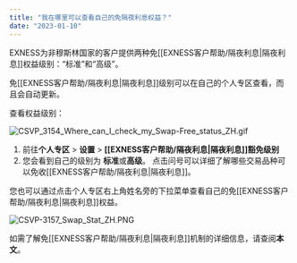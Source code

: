 ```yaml
---
title: "我在哪里可以查看自己的免隔夜利息权益？"
date: "2023-01-10"
---
```


EXNESS为非穆斯林国家的客户提供两种免[[EXNESS客户帮助/隔夜利息|隔夜利息]]权益级别：“标准”和“高级”。

免[[EXNESS客户帮助/隔夜利息|隔夜利息]]级别可以在自己的个人专区查看，而且会自动更新。

查看权益级别：

![CSVP_3154_Where_can_I_check_my_Swap-Free_status_ZH.gif](https://get.exness.help/hc/article_attachments/7053432821266/CSVP_3154_Where_can_I_check_my_Swap-Free_status_ZH.gif)

1. 前往**个人专区** > **设置** > **[[EXNESS客户帮助/隔夜利息|隔夜利息]]豁免级别**
2. 您会看到自己的级别为 **标准**或**高级**。 点击问号可以详细了解哪些交易品种可以免收[[EXNESS客户帮助/隔夜利息|隔夜利息]]。

您也可以通过点击个人专区右上角姓名旁的下拉菜单查看自己的免[[EXNESS客户帮助/隔夜利息|隔夜利息]]权益。

![CSVP-3157_Swap_Stat_ZH.PNG](https://get.exness.help/hc/article_attachments/7053486269202/CSVP-3157_Swap_Stat_ZH.PNG)

如需了解免[[EXNESS客户帮助/隔夜利息|隔夜利息]]机制的详细信息，请查阅**本文**。
